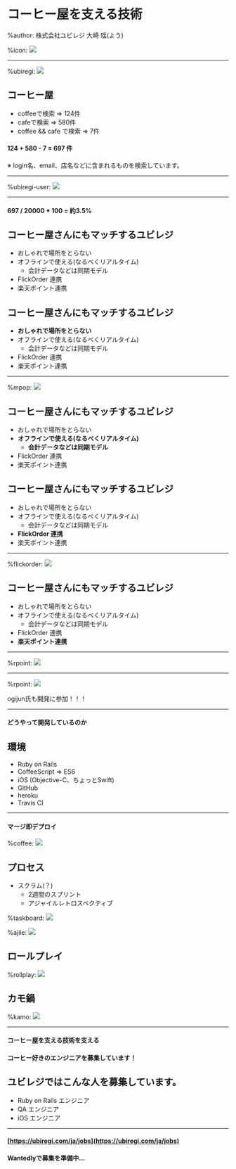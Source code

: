 # コーヒー屋を支える技術

%author: 株式会社ユビレジ 大崎 瑶(よう)

%icon: ![](./data/images/youchan.jpg)

---

%ubiregi: ![](./data/images/ubiregi.png)

## コーヒー屋

* coffeeで検索 => 124件
* cafeで検索 => 580件
* coffee && cafe で検索 => 7件

#### 124 + 580 - 7 = 697 件

※ login名、email、店名などに含まれるものを検索しています。

---

%ubiregi-user: ![](./data/images/20thousand.png)

---

#### 697 / 20000 * 100 = 約3.5%

## コーヒー屋さんにもマッチするユビレジ

* おしゃれで場所をとらない
* オフラインで使える(なるべくリアルタイム)
    - 会計データなどは同期モデル
* FlickOrder 連携
* 楽天ポイント連携

## コーヒー屋さんにもマッチするユビレジ

* **おしゃれで場所をとらない**
* オフラインで使える(なるべくリアルタイム)
    - 会計データなどは同期モデル
* FlickOrder 連携
* 楽天ポイント連携

---

%mpop: ![](./data/images/mpop.png)

## コーヒー屋さんにもマッチするユビレジ

* おしゃれで場所をとらない
* **オフラインで使える(なるべくリアルタイム)**
    - **会計データなどは同期モデル**
* FlickOrder 連携
* 楽天ポイント連携

## コーヒー屋さんにもマッチするユビレジ

* おしゃれで場所をとらない
* オフラインで使える(なるべくリアルタイム)
    - 会計データなどは同期モデル
* **FlickOrder 連携**
* 楽天ポイント連携

---

%flickorder: ![](./data/images/flickorder.png)

## コーヒー屋さんにもマッチするユビレジ

* おしゃれで場所をとらない
* オフラインで使える(なるべくリアルタイム)
    - 会計データなどは同期モデル
* FlickOrder 連携
* **楽天ポイント連携**

---

%rpoint: ![](./data/images/rpoint.jpg)

---

%rpoint: ![](./data/images/rpoint.jpg)

<div class="ogijun"><p>ogijun氏も開発に参加！！！</p></div>

---
#### どうやって開発しているのか

## 環境

* Ruby on Rails
* CoffeeScript => ES6
* iOS (Objective-C、ちょっとSwift)
* GitHub
* heroku
* Travis CI

---

#### マージ即デプロイ

%coffee: ![](./data/images/coffee.jpg)

## プロセス

* スクラム(？)
    - 2週間のスプリント
    - アジャイルレトロスペクティブ

%taskboard: ![](./data/images/taskboard.jpg)

%ajile: ![](./data/images/ajile.jpg)

## ロールプレイ

%rollplay: ![](./data/images/rollplay.jpg)

## カモ鍋

%kamo: ![](./data/images/kamo.jpg)

----

#### コーヒー屋を支える技術を支える
#### コーヒー好きのエンジニアを募集しています！

## ユビレジではこんな人を募集しています。

* Ruby on Rails エンジニア
* QA エンジニア
* iOS エンジニア

---

#### [https://ubiregi.com/ja/jobs](https://ubiregi.com/ja/jobs)

#### Wantedlyで募集を準備中…

